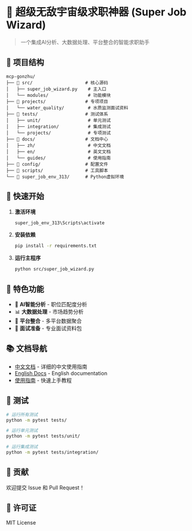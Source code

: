 # 🚀 超级无敌宇宙级求职神器 (Super Job Wizard)

> 一个集成AI分析、大数据处理、平台整合的智能求职助手

## 📁 项目结构

```
mcp-gonzhu/
├── 📂 src/                    # 核心源码
│   ├── super_job_wizard.py    # 主入口
│   └── modules/               # 功能模块
├── 📂 projects/               # 专项项目
│   └── water_quality/         # 水质监测面试资料
├── 📂 tests/                  # 测试体系
│   ├── unit/                  # 单元测试
│   ├── integration/           # 集成测试
│   └── projects/              # 专项测试
├── 📂 docs/                   # 文档中心
│   ├── zh/                    # 中文文档
│   ├── en/                    # 英文文档
│   └── guides/                # 使用指南
├── 📂 config/                 # 配置文件
├── 📂 scripts/                # 工具脚本
└── 📂 super_job_env_313/      # Python虚拟环境
```

## 🎯 快速开始

1. **激活环境**
   ```bash
   super_job_env_313\Scripts\activate
   ```

2. **安装依赖**
   ```bash
   pip install -r requirements.txt
   ```

3. **运行主程序**
   ```bash
   python src/super_job_wizard.py
   ```

## 🌟 特色功能

- 🤖 **AI智能分析** - 职位匹配度分析
- 📊 **大数据处理** - 市场趋势分析
- 🔗 **平台整合** - 多平台数据聚合
- 📝 **面试准备** - 专业面试资料包

## 📚 文档导航

- [中文文档](docs/zh/) - 详细的中文使用指南
- [English Docs](docs/en/) - English documentation
- [使用指南](docs/guides/) - 快速上手教程

## 🧪 测试

```bash
# 运行所有测试
python -m pytest tests/

# 运行单元测试
python -m pytest tests/unit/

# 运行集成测试
python -m pytest tests/integration/
```

## 🤝 贡献

欢迎提交 Issue 和 Pull Request！

## 📄 许可证

MIT License